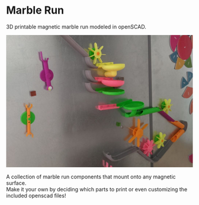 # Marble Run
3D printable magnetic marble run modeled in openSCAD.

![Our marble run](/images/marble-run1.jpg)

A collection of marble run components that mount onto any magnetic surface.  
Make it your own by deciding which parts to print or even customizing the included openscad files!


